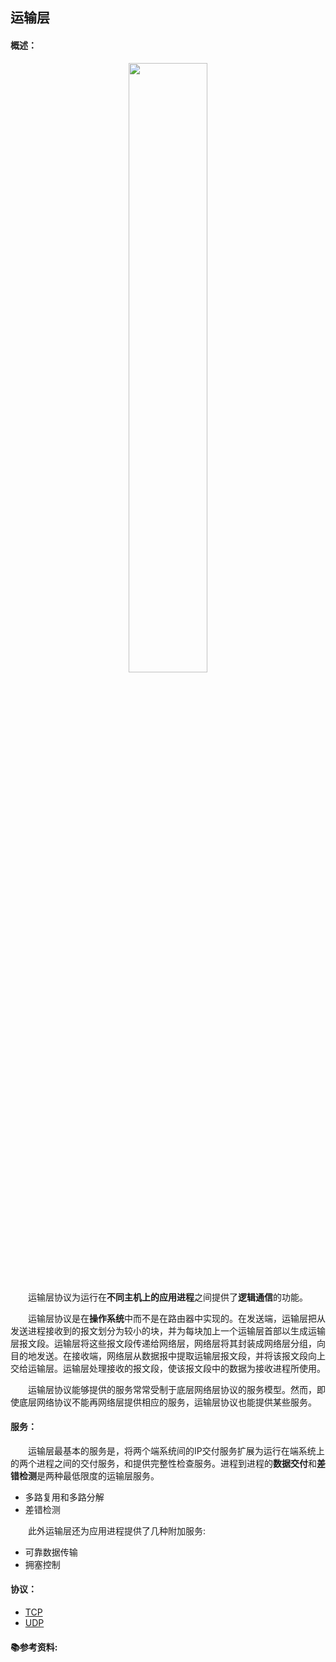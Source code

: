 ## 运输层

#### 概述：

 <div align=center>
    <img src="http://ww3.sinaimg.cn/large/006tNc79ly1g3lmqjt47ij30hb0cpwfk.jpg" width="50%"/>
    <br>
 </div>

&emsp;&emsp;运输层协议为运行在**不同主机上的应用进程**之间提供了**逻辑通信**的功能。  

&emsp;&emsp;运输层协议是在**操作系统**中而不是在路由器中实现的。在发送端，运输层把从发送进程接收到的报文划分为较小的块，并为每块加上一个运输层首部以生成运输层报文段。运输层将这些报文段传递给网络层，网络层将其封装成网络层分组，向目的地发送。在接收端，网络层从数据报中提取运输层报文段，并将该报文段向上交给运输层。运输层处理接收的报文段，使该报文段中的数据为接收进程所使用。  

&emsp;&emsp;运输层协议能够提供的服务常常受制于底层网络层协议的服务模型。然而，即使底层网络协议不能再网络层提供相应的服务，运输层协议也能提供某些服务。

#### 服务：

&emsp;&emsp;运输层最基本的服务是，将两个端系统间的IP交付服务扩展为运行在端系统上的两个进程之间的交付服务，和提供完整性检查服务。进程到进程的**数据交付**和**差错检测**是两种最低限度的运输层服务。

* 多路复用和多路分解
* 差错检测

&emsp;&emsp;此外运输层还为应用进程提供了几种附加服务:

* 可靠数据传输
* 拥塞控制

#### 协议：

* [TCP](TCP.md)
* [UDP](UDP.md) 

#### 📚参考资料: